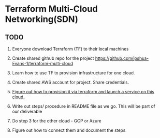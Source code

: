 # Terraform Multi-Cloud Networking(SDN)

## TODO
1. Everyone download Terraform (TF) to their local machines 

3. Create shared github repo for the project 
	https://github.com/joshua-Evans-1/terraform-multi-cloud

1. Learn how to use TF to provision infrastructure for one cloud.

2. Create shared AWS account for project. Share credentials.

3.  [Figure out how to provision it via terraform and launch a service on this cloud.](https://developer.hashicorp.com/terraform/intro) 

4. Write out steps/ procedure in README file as we go. This will be part of our deliverable

5. Do step 3 for the other cloud - GCP or Azure

6. Figure out how to connect them and document the steps.

